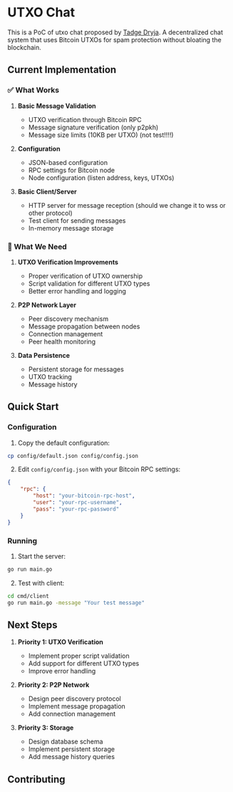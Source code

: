 # UTXO Chat

This is a PoC of utxo chat proposed by [Tadge Dryja](https://github.com/adiabat). A decentralized chat system that uses Bitcoin UTXOs for spam protection without bloating the blockchain.

## Current Implementation

### ✅ What Works

1. **Basic Message Validation**
   - UTXO verification through Bitcoin RPC
   - Message signature verification (only p2pkh)
   - Message size limits (10KB per UTXO) (not test!!!!)

2. **Configuration**
   - JSON-based configuration
   - RPC settings for Bitcoin node
   - Node configuration (listen address, keys, UTXOs)

3. **Basic Client/Server**
   - HTTP server for message reception (should we change it to wss or other protocol) 
   - Test client for sending messages
   - In-memory message storage

### 🚧 What We Need

1. **UTXO Verification Improvements**
   - Proper verification of UTXO ownership
   - Script validation for different UTXO types
   - Better error handling and logging

2. **P2P Network Layer**
   - Peer discovery mechanism
   - Message propagation between nodes
   - Connection management
   - Peer health monitoring

3. **Data Persistence**
   - Persistent storage for messages
   - UTXO tracking
   - Message history

## Quick Start

### Configuration

1. Copy the default configuration:
```bash
cp config/default.json config/config.json
```

2. Edit `config/config.json` with your Bitcoin RPC settings:
```json
{
    "rpc": {
        "host": "your-bitcoin-rpc-host",
        "user": "your-rpc-username",
        "pass": "your-rpc-password"
    }
}
```

### Running

1. Start the server:
```bash
go run main.go
```

2. Test with client:
```bash
cd cmd/client
go run main.go -message "Your test message"
```

## Next Steps

1. **Priority 1: UTXO Verification**
   - Implement proper script validation
   - Add support for different UTXO types
   - Improve error handling

2. **Priority 2: P2P Network**
   - Design peer discovery protocol
   - Implement message propagation
   - Add connection management

3. **Priority 3: Storage**
   - Design database schema
   - Implement persistent storage
   - Add message history queries

## Contributing
